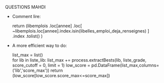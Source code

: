  QUESTIONS MAHDI
 
 
-  Comment lire: 

    return (libemplois
            .loc[annee]
            .loc[
                ~libemplois.loc[annee].index.isin(libelles_emploi_deja_renseignes)
                ]
            .index
            .tolist()
            )

- A more efficient way to do: 

    list_max = list()    
    for lib in liste_lib:
        list_max += process.extractBests(lib, liste_grade, score_cutoff = 0, limit = 1)
    low_score =   pd.DataFrame(list_max,columns=('lib','score_max')) 
    return (low_score[low_score.score_max<=score_max])